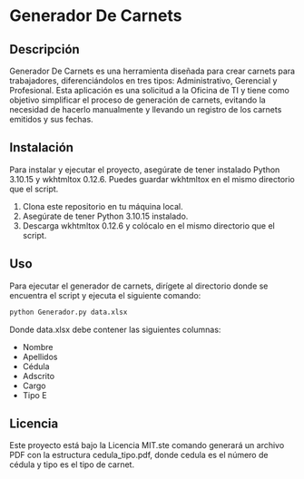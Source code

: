 # Generador De Carnets

## Descripción
Generador De Carnets es una herramienta diseñada para crear carnets para trabajadores, diferenciándolos en tres tipos: Administrativo, Gerencial y Profesional. Esta aplicación es una solicitud a la Oficina de TI y tiene como objetivo simplificar el proceso de generación de carnets, evitando la necesidad de hacerlo manualmente y llevando un registro de los carnets emitidos y sus fechas.

## Instalación
Para instalar y ejecutar el proyecto, asegúrate de tener instalado Python 3.10.15 y wkhtmltox 0.12.6. Puedes guardar wkhtmltox en el mismo directorio que el script.

1. Clona este repositorio en tu máquina local.
2. Asegúrate de tener Python 3.10.15 instalado.
3. Descarga wkhtmltox 0.12.6 y colócalo en el mismo directorio que el script.

## Uso
Para ejecutar el generador de carnets, dirígete al directorio donde se encuentra el script y ejecuta el siguiente comando:

```bash
python Generador.py data.xlsx
```
Donde data.xlsx debe contener las siguientes columnas:

- Nombre
- Apellidos
- Cédula
- Adscrito
- Cargo
- Tipo
E
## Licencia
Este proyecto está bajo la Licencia MIT.ste comando generará un archivo PDF con la estructura cedula_tipo.pdf, donde cedula es el número de cédula y tipo es el tipo de carnet.
